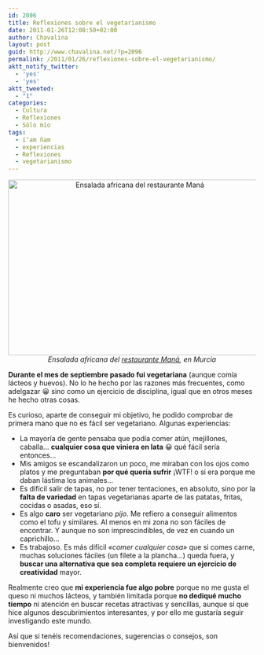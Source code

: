 ```yaml
---
id: 2096
title: Reflexiones sobre el vegetarianismo
date: 2011-01-26T12:08:50+02:00
author: Chavalina
layout: post
guid: http://www.chavalina.net/?p=2096
permalink: /2011/01/26/reflexiones-sobre-el-vegetarianismo/
aktt_notify_twitter:
  - 'yes'
  - 'yes'
aktt_tweeted:
  - "1"
categories:
  - Cultura
  - Reflexiones
  - Sólo mío
tags:
  - í‘am ñam
  - experiencias
  - Reflexiones
  - vegetarianismo
---
```

<p style="text-align: center;">
  <img class="size-full wp-image-2295  " title="ensalada-africana" src="http://www.chavalina.net/imagenes/2011/01/ensalada-africana.jpg" alt="Ensalada africana del restaurante Maná" width="520" height="357" srcset="http://www.chavalina.net/imagenes/2011/01/ensalada-africana.jpg 520w, http://www.chavalina.net/imagenes/2011/01/ensalada-africana-300x205.jpg 300w, http://www.chavalina.net/imagenes/2011/01/ensalada-africana-500x343.jpg 500w" sizes="(max-width: 520px) 100vw, 520px" /><br /> <cite>Ensalada africana del <a href="http://11870.com/pro/mana-murcia">restaurante Maná</a>, en Murcia</cite>
</p>

**Durante el mes de septiembre pasado fui vegetariana** (aunque comía lácteos y huevos). No lo he hecho por las razones más frecuentes, como adelgazar 😀 sino como un ejercicio de disciplina, igual que en otros meses he hecho otras cosas.

Es curioso, aparte de conseguir mi objetivo, he podido comprobar de primera mano que no es fácil ser vegetariano. Algunas experiencias:

  * La mayoría de gente pensaba que podía comer atún, mejillones, caballa&#8230; **cualquier cosa que viniera en lata** 😀 qué fácil sería entonces&#8230;
  * Mis amigos se escandalizaron un poco, me miraban con los ojos como platos y me preguntaban **por qué quería sufrir** ¡WTF! o si era porque me daban lástima los animales&#8230;
  * Es difícil salir de tapas, no por tener tentaciones, en absoluto, sino por la **falta de variedad** en tapas vegetarianas aparte de las patatas, fritas, cocidas o asadas, eso sí.
  * Es algo **caro** ser vegetariano _pijo_. Me refiero a conseguir alimentos como el tofu y similares. Al menos en mi zona no son fáciles de encontrar. Y aunque no son imprescindibles, de vez en cuando un caprichillo&#8230;
  * Es trabajoso. Es más difícil _«comer cualquier cosa»_ que si comes carne, muchas soluciones fáciles (un filete a la plancha&#8230;) queda fuera, y **buscar una alternativa que sea completa requiere un ejercicio de creatividad** mayor.

Realmente creo que **mi experiencia fue algo pobre** porque no me gusta el queso ni muchos lácteos, y también limitada porque **no dediqué mucho tiempo** ni atención en buscar recetas atractivas y sencillas, aunque sí que hice algunos descubrimientos interesantes, y por ello me gustaría seguir investigando este mundo.

Así que si tenéis recomendaciones, sugerencias o consejos, son bienvenidos!